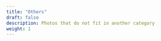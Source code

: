 ```yaml
---
title: "Others"
draft: false
description: Photos that do not fit in another category
weight: 1
---
```


